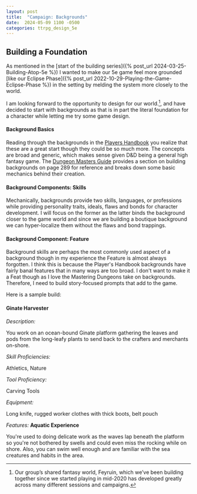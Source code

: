 ```yaml
---
layout: post
title:  "Campaign: Backgrounds"
date:  2024-05-09 1100 -0500
categories: ttrpg_design_5e
---
```

## Building a Foundation
As mentioned in the [start of the building series]({% post_url 2024-03-25-Building-Atop-5e %}) I wanted to make our 5e game feel more grounded [like our Eclipse Phase]({% post_url 2022-10-29-Playing-the-Game-Eclipse-Phase %}) in the setting by melding the system more closely to the world. 

I am looking forward to the opportunity to design for our world.[^1], and have decided to start with backgrounds as that is in part the literal foundation for a character while letting me try some game design.

#### Background Basics
Reading through the backgrounds in the [Players Handbook](https://dnd.wizards.com/products/rpg_playershandbook) you realize that these are a great start though they could be so much more. The concepts are broad and generic, which makes sense given D&D being a general high fantasy game. The [Dungeon Masters Guide](https://dnd.wizards.com/products/dungeon-masters-guide) provides a section on building backgrounds on page 289 for reference and breaks down some basic mechanics behind their creation. 

#### Background Components: Skills
Mechanically, backgrounds provide two skills, languages, or professions while providing personality traits, ideals, flaws and bonds for character development. I will focus on the former as the latter binds the background closer to the game world and since we are building a boutique background we can hyper-localize them without the flaws and bond trappings.

#### Background Component: Feature
Background skills are perhaps the most commonly used aspect of a background though in my experience the Feature is almost always forgotten. I think this is because the Player's Handbook backgrounds have fairly banal features that in many ways are too broad. I don't want to make it a Feat though as I love the Mastering Dungeons take on backgrounds. Therefore, I need to build story-focused prompts that add to the game.

Here is a sample build:
####  Ginate Harvester

_Description:_ 

You work on an ocean-bound Ginate platform gathering the leaves and pods from the long-leafy plants to send back to the crafters and merchants on-shore.

_Skill Proficiencies:_ 

Athletics, Nature

_Tool Proficiency:_ 

Carving Tools

_Equipment:_ 

Long knife, rugged worker clothes with thick boots, belt pouch

_Features:_ **Aquatic Experience**

You're used to doing delicate work as the waves lap beneath the platform so you're not bothered by swells and could even miss the rocking while on shore.  Also, you can swim well enough and are familiar with the sea creatures and habits in the area.






[^1]: Our group’s shared fantasy world, Feyruin, which we’ve been building together since we started playing in mid-2020 has developed greatly across many different sessions and campaigns.





